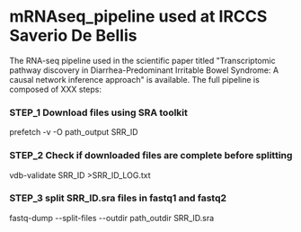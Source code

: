 # mRNAseq_pipeline used at IRCCS Saverio De Bellis 
The RNA-seq pipeline used in the scientific paper titled "Transcriptomic pathway discovery in Diarrhea-Predominant Irritable Bowel Syndrome: A causal network inference approach" is available.
The full pipeline is composed of XXX steps: 

### STEP_1 Download files using SRA toolkit 
prefetch -v -O path_output SRR_ID
### STEP_2 Check if downloaded files are complete before splitting
vdb-validate  SRR_ID >SRR_ID_LOG.txt
### STEP_3 split SRR_ID.sra files in fastq1 and fastq2
fastq-dump --split-files  --outdir path_outdir SRR_ID.sra
